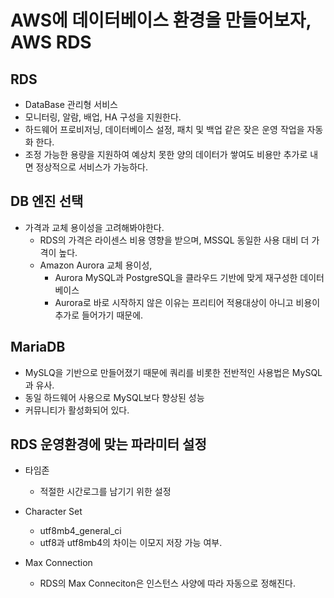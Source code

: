 # AWS에 데이터베이스 환경을 만들어보자, AWS RDS

## RDS
- DataBase 관리형 서비스
- 모니터링, 알람, 배업, HA 구성을 지원한다.
- 하드웨어 프로비저닝, 데이터베이스 설정, 패치 및 백업 같은 잦은 운영 작업을 자동화 한다.
- 조정 가능한 용량을 지원하여 예상치 못한 양의 데이터가 쌓여도 비용만 추가로 내면 정상적으로 서비스가 가능하다.

## DB 엔진 선택
- 가격과 교체 용이성을 고려해봐야한다.
  + RDS의 가격은 라이센스 비용 영향을 받으며, MSSQL 동일한 사용 대비 더 가격이 높다.
  + Amazon Aurora 교체 용이성,
    * Aurora MySQL과 PostgreSQL을 클라우드 기반에 맞게 재구성한 데이터베이스
    * Aurora로 바로 시작하지 않은 이유는 프리티어 적용대상이 아니고 비용이 추가로 들어가기 때문에.

## MariaDB
- MySLQ을 기반으로 만들어졌기 때문에 쿼리를 비롯한 전반적인 사용법은 MySQL과 유사.
- 동일 하드웨어 사용으로 MySQL보다 향상된 성능
- 커뮤니티가 활성화되어 있다.

## RDS 운영환경에 맞는 파라미터 설정

- 타임존 
  + 적절한 시간로그를 남기기 위한 설정

- Character Set
  + utf8mb4_general_ci
  + utf8과 utf8mb4의 차이는 이모지 저장 가능 여부.

- Max Connection
  + RDS의 Max Conneciton은 인스턴스 사양에 따라 자동으로 정해진다.






